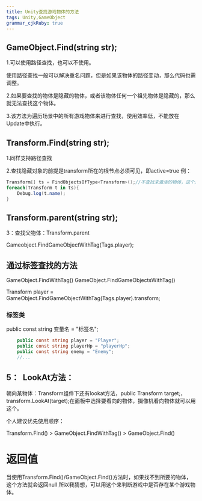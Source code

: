 ```yaml
---
title: Unity查找游戏物体的方法
tags: Unity,GameObject
grammar_cjkRuby: true
---
```

## GameObject.Find(string str);
1.可以使用路径查找，也可以不使用。

使用路径查找一般可以解决重名问题，但是如果该物体的路径变动，那么代码也需调整。

2.如果要查找的物体是隐藏的物体，或者该物体任何一个祖先物体是隐藏的，那么就无法查找这个物体。

3.该方法为遍历场景中的所有游戏物体来进行查找，使用效率低，不能放在Update中执行。


## Transform.Find(string str);
1.同样支持路径查找

2.查找隐藏对象的前提是transform所在的根节点必须可见，即active=true
例：
```csharp
Transform[] ts = FindObjectsOfType<Transform>();//不查找未激活的物体，这个是查找所有游戏场景中的物体
foreach(Transform t in ts){
    Debug.log(t.name);
}
```

## Transform.parent(string str);
3：查找父物体：Transform.parent

Gameobject.FindGameObjectWithTag(Tags.player);
## 通过标签查找的方法
GameObject.FindWithTag()
GameObject.FindGameObjectsWithTag()

Transform player = GameObject.FindGameObjectWithTag(Tags.player).transform;
### 标签类
public const string 变量名 = "标签名";
```csharp
    public const string player = "Player";
    public const string playerHp = "playerHp";
    public const string enemy = "Enemy";
    //...
```

## 5：  LookAt方法：
朝向某物体：Transform组件下还有lookat方法，public Transform target;，transform.LookAt(target);在面板中选择要看向的物体，摄像机看向物体就可以用这个。

个人建议优先使用顺序：

Transform.Find() > GameObject.FindWithTag() > GameObject.Find()

# 返回值
当使用Transform.Find()/GameObject.Find()方法时，如果找不到所要的物体，这个方法就会返回null
所以我猜想，可以用这个来判断游戏中是否存在某个游戏物体。